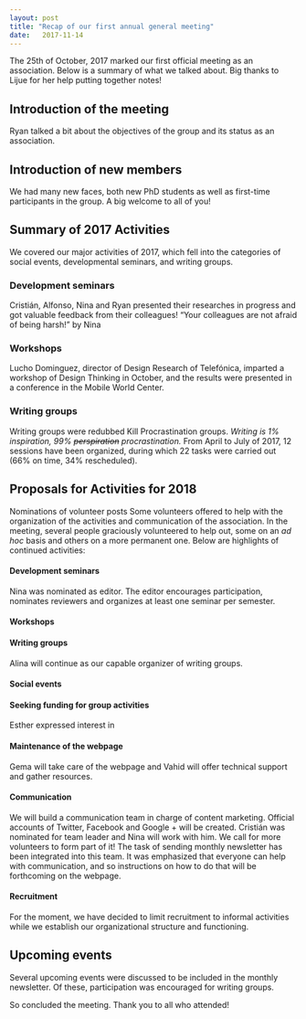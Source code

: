 ```yaml
---
layout: post
title: "Recap of our first annual general meeting"
date:   2017-11-14
---
```


The 25th of October, 2017 marked our first official meeting as an association. Below is a summary of what we talked about.
Big thanks to Lijue for her help putting together notes!

## Introduction of the meeting

Ryan talked a bit about the objectives of the group and its status as an association. 

## Introduction of new members

We had many new faces, both new PhD students as well as first-time participants in the group. A big welcome to all of you!

## Summary of 2017 Activities

We covered our major activities of 2017, which fell into the categories of social events, developmental seminars, and writing groups. 

### Development seminars
Cristián, Alfonso, Nina and Ryan presented their researches in progress and got valuable feedback from their colleagues!
“Your colleagues are not afraid of being harsh!” by Nina
### Workshops
Lucho Dominguez, director of Design Research of Telefónica, imparted a workshop of Design Thinking in October, and the results were presented in a conference in the Mobile World Center.
### Writing groups 
Writing groups were redubbed Kill Procrastination groups.
_Writing is 1% inspiration, 99% <s>perspiration</s> procrastination._
From April to July of 2017, 12 sessions have been organized, during which 22 tasks were carried out (66% on time, 34% rescheduled). 

## Proposals for Activities for 2018
Nominations  of volunteer posts
Some volunteers offered to help with the organization of the activities and communication of the association. 
In the meeting, several people graciously volunteered to help out, some on an _ad hoc_ basis and others on a more permanent one.
Below are highlights of continued activities:

#### Development seminars

Nina was nominated as editor. The editor encourages participation, nominates reviewers and organizes at least one seminar per semester. 

#### Workshops
#### Writing groups
Alina will continue as our capable organizer of writing groups.
#### Social events
#### Seeking funding for group activities
Esther expressed interest in 
#### Maintenance of the webpage
Gema will take care of the webpage and Vahid will offer technical support and gather resources.
#### Communication

We will build a communication team in charge of content marketing. Official accounts of Twitter, Facebook and Google + will be created. Cristián was nominated for team leader and Nina will work with him. We call for more volunteers to form part of it!
The task of sending monthly newsletter has been integrated into this team.
It was emphasized that everyone can help with communication, and so instructions on how to do that will be forthcoming on the webpage.

####	Recruitment

For the moment, we have decided to limit recruitment to informal activities while we establish our organizational structure and functioning. 

## Upcoming events
Several upcoming events were discussed to be included in the monthly newsletter. Of these, participation was encouraged for writing groups.

So concluded the meeting. Thank you to all who attended!


